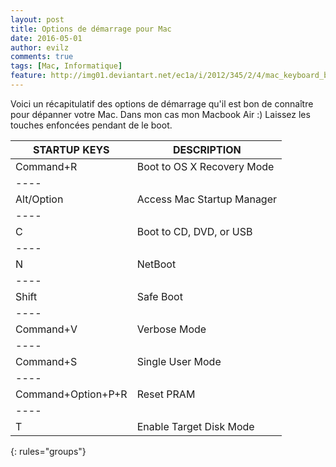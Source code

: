 ```yaml
---
layout: post
title: Options de démarrage pour Mac
date: 2016-05-01
author: evilz
comments: true
tags: [Mac, Informatique]
feature: http://img01.deviantart.net/ec1a/i/2012/345/2/4/mac_keyboard_by_dark_aberration-d5i7cra.jpg
---
```


Voici un récapitulatif des options de démarrage qu'il est bon de connaître pour dépanner votre Mac. Dans mon cas mon Macbook Air :)
Laissez les touches enfoncées pendant de le boot.

| STARTUP KEYS	| DESCRIPTION|
|---------------|------------|
| Command+R	| Boot to OS X Recovery Mode|
|----
| Alt/Option	| Access Mac Startup Manager|
|----
| C	| Boot to CD, DVD, or USB|
|----
| N	| NetBoot|
|----
| Shift	| Safe Boot|
|----
| Command+V	| Verbose Mode|
|----
| Command+S	| Single User Mode|
|----
| Command+Option+P+R	| Reset PRAM|
|----
| T	| Enable Target Disk Mode|
{: rules="groups"}
